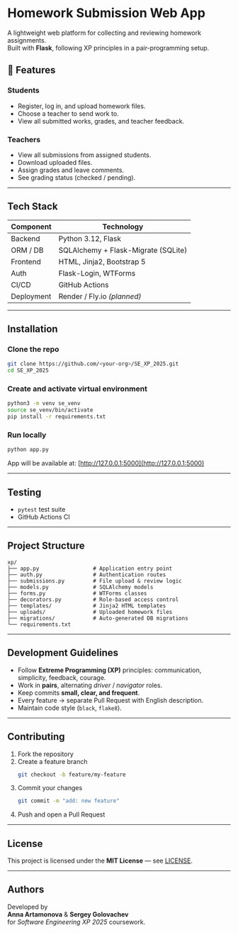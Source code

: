 # Homework Submission Web App

A lightweight web platform for collecting and reviewing homework assignments.  
Built with **Flask**, following XP principles in a pair-programming setup.

## 🚀 Features

### Students
- Register, log in, and upload homework files.
- Choose a teacher to send work to.
- View all submitted works, grades, and teacher feedback.

### Teachers
- View all submissions from assigned students.
- Download uploaded files.
- Assign grades and leave comments.
- See grading status (checked / pending).

---

## Tech Stack

| Component | Technology |
|------------|-------------|
| Backend | Python 3.12, Flask |
| ORM / DB | SQLAlchemy + Flask-Migrate (SQLite) |
| Frontend | HTML, Jinja2, Bootstrap 5 |
| Auth | Flask-Login, WTForms |
| CI/CD | GitHub Actions  |
| Deployment | Render / Fly.io *(planned)* |

---

## Installation

### Clone the repo
```bash
git clone https://github.com/<your-org>/SE_XP_2025.git
cd SE_XP_2025
```

### Create and activate virtual environment
```bash
python3 -m venv se_venv
source se_venv/bin/activate
pip install -r requirements.txt
```

### Run locally
```bash
python app.py
```
App will be available at: [http://127.0.0.1:5000](http://127.0.0.1:5000)

---

##  Testing

- `pytest` test suite  
- GitHub Actions CI  

---

##  Project Structure

```
xp/
├── app.py                 # Application entry point
├── auth.py                # Authentication routes
├── submissions.py         # File upload & review logic
├── models.py              # SQLAlchemy models
├── forms.py               # WTForms classes
├── decorators.py          # Role-based access control
├── templates/             # Jinja2 HTML templates
├── uploads/               # Uploaded homework files
├── migrations/            # Auto-generated DB migrations
└── requirements.txt
```

---

## Development Guidelines

- Follow **Extreme Programming (XP)** principles: communication, simplicity, feedback, courage.  
- Work in **pairs**, alternating *driver* / *navigator* roles.  
- Keep commits **small, clear, and frequent**.  
- Every feature → separate Pull Request with English description.  
- Maintain code style (`black`, `flake8`).  


---

##  Contributing

1. Fork the repository  
2. Create a feature branch  
   ```bash
   git checkout -b feature/my-feature
   ```
3. Commit your changes  
   ```bash
   git commit -m "add: new feature"
   ```
4. Push and open a Pull Request  

---

## License

This project is licensed under the **MIT License** — see [LICENSE](LICENSE).

---

## Authors

Developed by  
**Anna Artamonova** & **Sergey Golovachev**  
for *Software Engineering XP 2025* coursework.
